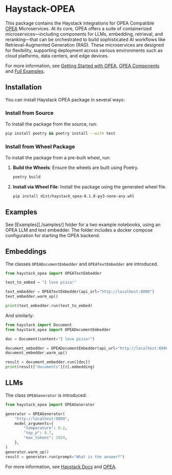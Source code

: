 # Haystack-OPEA

This package contains the Haystack integrations for OPEA Compatible [OPEA](https://opea.dev/) Microservices. At its core, OPEA offers a suite of containerized microservices—including components for LLMs, embedding, retrieval, and reranking—that can be orchestrated to build sophisticated AI workflows like Retrieval-Augmented Generation (RAG). These microservices are designed for flexibility, supporting deployment across various environments such as cloud platforms, data centers, and edge devices.​

For more information, see [Getting Started with OPEA](https://opea-project.github.io/latest/getting-started/README.html), [OPEA Components](https://github.com/opea-project/GenAIComps) and [Full Examples](https://github.com/opea-project/GenAIExamples).

## Installation

You can install Haystack OPEA package in several ways:

### Install from Source

To install the package from the source, run:

```bash
pip install poetry && poetry install --with test
```

### Install from Wheel Package

To install the package from a pre-built wheel, run:

1. **Build the Wheels**: Ensure the wheels are built using Poetry.
    ```bash
    poetry build
    ```
2. **Install via Wheel File**: Install the package using the generated wheel file.
    ```bash
    pip install dist/haystack_opea-0.1.0-py3-none-any.whl
    ```

## Examples

See [Examples][./samples/] folder for a two example notebooks, using an OPEA LLM and text embedder. The folder includes a docker compose configuration for starting the OPEA backend.

## Embeddings

The classes `OPEADocumentEmbedder` and `OPEATextEmbedder` are introduced.

```python
from haystack_opea import OPEATextEmbedder

text_to_embed = "I love pizza!"

text_embedder = OPEATextEmbedder(api_url="http://localhost:6006")
text_embedder.warm_up()

print(text_embedder.run(text_to_embed)
```

And similarly:

```python
from haystack import Document
from haystack_opea import OPEADocumentEmbedder

doc = Document(content="I love pizza!")

document_embedder = OPEADocumentEmbedder(api_url="http://localhost:6006")
document_embedder.warm_up()

result = document_embedder.run([doc])
print(result["documents"][0].embedding)
```

## LLMs

The class `OPEAGenerator` is introduced:

```python
from haystack_opea import OPEAGenerator

generator = OPEAGenerator(
    "http://localhost:9009",
    model_arguments={
        "temperature": 0.2,
        "top_p": 0.7,
        "max_tokens": 1024,
    },
)
generator.warm_up()
result = generator.run(prompt="What is the answer?")
```

For more information, see [Haystack Docs](https://docs.haystack.deepset.ai/docs/intro) and [OPEA](https://opea.dev).

